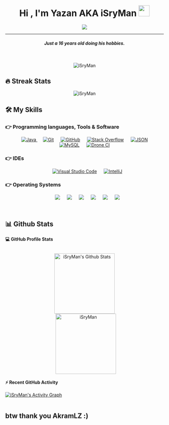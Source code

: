 
<h1 align="center">Hi , I'm Yazan AKA iSryMan <img src="https://media.giphy.com/media/hvRJCLFzcasrR4ia7z/giphy.gif" width="35"></h1>

<p align="center">
  <a href="https://github.com/DenverCoder1/readme-typing-svg"><img src="https://readme-typing-svg.herokuapp.com?center=true&vCenter=true&lines=Minecraft+Java+Plugins+Developer;Java+Developer;Training+with+ID2R"></a>
</p>

<hr/>
<h5 align="center">Just a 16 years old doing his hobbies.</h4>
<br>
<p align="center"> 
	<img src="https://komarev.com/ghpvc/?username=iSryMan&label=Profile%20views&color=0e75b6&style=plastic" alt="iSryMan" /> 
</p>

## 🔥 Streak Stats
<p align="center"><img src="https://github-readme-streak-stats.herokuapp.com/?user=iSryMan&theme=algolia" alt="iSryMan" /></p>

## 🛠️ My Skills

### 👉 Programming languages, Tools & Software

<p align="center"> 
  &emsp;
  <a href="https://www.java.com" target="_blank"> 
    <img alt="Java" src="https://img.shields.io/badge/Java-%23007396.svg?style=plastic&logo=java&logoColor=white">
  </a>
  &emsp;
    <a href="#"><img alt="Git" src="https://img.shields.io/badge/Git%20-%23F05033.svg?style=plastic&logo=git&logoColor=white"></a>
  &emsp;
    <a href="#"><img alt="GitHub" src="https://img.shields.io/badge/GitHub-%23181717.svg?style=plastic&logo=github&logoColor=white"></a>
  &emsp;
    <a href="#"><img alt="Stack Overflow" src="https://img.shields.io/badge/-Stack%20Overflow-FE7A16?style=plastic&logo=stack-overflow&logoColor=white"></a>
  &emsp;
    <a href="#"><img alt="JSON" img src="https://img.shields.io/badge/JSON-%23000000.svg?style=plastic&logo=json&logoColor=white"></a>
  &emsp;
    <a href="#"><img alt="MySQL" src="https://img.shields.io/badge/MySQL-%235586A4.svg?style=plastic&logo=mysql&logoColor=white"></a>
  &emsp;
    <a href="#"><img alt="Drone CI" src="https://img.shields.io/badge/Drone%20CI-%235e5aff.svg?style=plastic&logo=drone&logoColor=white"></a>
</p>
  
 ### 👉 IDEs
 
<p align="center">
  &emsp;
    <a href="#"><img alt="Visual Studio Code" src="https://img.shields.io/badge/Visual%20Studio%20Code-0078d7.svg?style=plastic&logo=visual-studio-code&logoColor=white"></a>
  &emsp;
    <a href="#"><img alt="IntelliJ" src="https://img.shields.io/badge/IntelliJ%20IDEA-%23ffffff.svg?style=plastic&logo=intellij-idea&logoColor=black" /></a>
</p>

 ### 👉 Operating Systems
 
<p align="center">
  &emsp;
    <a href="#"><img src="https://img.shields.io/badge/Linux-FCC624?style=plastic&logo=linux&logoColor=black"></a>
  &emsp;
    <a href="#"><img src="https://img.shields.io/badge/Ubuntu-E95420?style=plastic&logo=ubuntu&logoColor=white"></a>
  &emsp;
    <a href="#"><img src="https://img.shields.io/badge/Windows-0078D6?style=plastic&logo=windows&logoColor=white"></a>
  &emsp;
    <a href="#"><img src="https://img.shields.io/badge/Kali%20Linux-%2348B9C7.svg?style=plastic&&logo=kali-linux&logoColor=white" /></a>
  &emsp;
    <a href="#"><img src="https://img.shields.io/badge/Arch%20Linux-%234c8df5.svg?style=plastic&&logo=arch-linux&logoColor=white" /></a> 
  &emsp;
    <a href="#"><img src="https://img.shields.io/badge/Debian-%234c8df5.svg?style=plastic&&logo=debian&logoColor=red" /></a> 

</p>

<br/>

## 📊 Github Stats



  <summary><b>💻 GitHub Profile Stats</b></summary>
  <br/>
  <p align="center">
    <a href="https://github.com/anuraghazra/github-readme-stats"><img alt="iSryMan's Github Stats" src="https://github-readme-stats.vercel.app/api?username=iSryMan&show_icons=true&count_private=true&theme=algolia" height="192px"/></a>
<br/>
  &nbsp;
	  <img src="https://github-readme-stats.vercel.app/api/top-langs?username=AkramLZ&langs_count=10&show_icons=true&locale=en&layout=compact&theme=algolia" alt="iSryMan" height="192px"/>
  <br/>
  </p>


  <summary><b>⚡ Recent GitHub Activity</b></summary>
  <br/>
   <a href="https://github.com/iSryMan"><img alt="iSryMan's Activity Graph" src="https://activity-graph.herokuapp.com/graph?username=iSryMan&custom_title=iSryMan's%20Contribution%20Graph&theme=react-dark" /></a>
  <br/>


<br/>

## btw thank you AkramLZ :)

